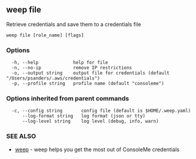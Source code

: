 ## weep file

Retrieve credentials and save them to a credentials file

```
weep file [role_name] [flags]
```

### Options

```
  -h, --help             help for file
  -n, --no-ip            remove IP restrictions
  -o, --output string    output file for credentials (default "/Users/psanders/.aws/credentials")
  -p, --profile string   profile name (default "consoleme")
```

### Options inherited from parent commands

```
  -c, --config string       config file (default is $HOME/.weep.yaml)
      --log-format string   log format (json or tty)
      --log-level string    log level (debug, info, warn)
```

### SEE ALSO

* [weep](weep.md)	 - weep helps you get the most out of ConsoleMe credentials

